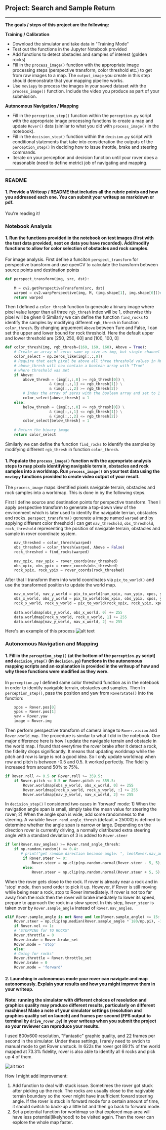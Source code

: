 ## Project: Search and Sample Return

---


**The goals / steps of this project are the following:**  

**Training / Calibration**  

* Download the simulator and take data in "Training Mode"
* Test out the functions in the Jupyter Notebook provided
* Add functions to detect obstacles and samples of interest (golden rocks)
* Fill in the `process_image()` function with the appropriate image processing steps (perspective transform, color threshold etc.) to get from raw images to a map.  The `output_image` you create in this step should demonstrate that your mapping pipeline works.
* Use `moviepy` to process the images in your saved dataset with the `process_image()` function.  Include the video you produce as part of your submission.

**Autonomous Navigation / Mapping**

* Fill in the `perception_step()` function within the `perception.py` script with the appropriate image processing functions to create a map and update `Rover()` data (similar to what you did with `process_image()` in the notebook). 
* Fill in the `decision_step()` function within the `decision.py` script with conditional statements that take into consideration the outputs of the `perception_step()` in deciding how to issue throttle, brake and steering commands. 
* Iterate on your perception and decision function until your rover does a reasonable (need to define metric) job of navigating and mapping.  

[//]: # (Image References)

[image1]: ./p1.png

[image2]: ./p2.png


---
### README

#### 1. Provide a Writeup / README that includes all the rubric points and how you addressed each one.  You can submit your writeup as markdown or pdf.  

You're reading it!

### Notebook Analysis
#### 1. Run the functions provided in the notebook on test images (first with the test data provided, next on data you have recorded). Add/modify functions to allow for color selection of obstacles and rock samples.

For image analysis.
First define a funciton `perspect_transform` for perspective transform and use openCV to calculate the transform between source points and destination points
```python
def perspect_transform(img, src, dst):
           
    M = cv2.getPerspectiveTransform(src, dst)
    warped = cv2.warpPerspective(img, M, (img.shape[1], img.shape[0]))# keep same size as input image
    return warped
```

Then I defined a `color_thresh` function to generate a binary image where pixel value larger than all three `rgb_thresh` index will be 1, otherwise this pixel will be given 0 
Similarly we can define the function `find_rocks` to identify the samples by modifying different `rgb_thresh` in function `color_thresh`. By changing arguement `Above` between Ture and False, I can set the upper and lower bound for rock threshold. Here the default upper and lower threshold are [250, 250, 60] and [100, 100, 0]
```python
def color_thresh(img, rgb_thresh=(160, 160, 160), Above = True):
    # Create an array of zeros same xy size as img, but single channel
    color_select = np.zeros_like(img[:,:,0])
    # Require that each pixel be above all three threshold values in RGB
    # above_thresh will now contain a boolean array with "True"
    # where threshold was met
    if Above:
        above_thresh = (img[:,:,0] >= rgb_thresh[0]) \
                    & (img[:,:,1] >= rgb_thresh[1]) \
                    & (img[:,:,2] >= rgb_thresh[2])
        # Index the array of zeros with the boolean array and set to 1
        color_select[above_thresh] = 1
    else:
        below_thresh = (img[:,:,0] <= rgb_thresh[0]) \
                    & (img[:,:,1] <= rgb_thresh[1]) \
                    & (img[:,:,2] <= rgb_thresh[2])
        color_select[below_thresh] = 1
    
    # Return the binary image
    return color_select
```
Similarly we can define the function `find_rocks` to identify the samples by modifying different `rgb_thresh` in function `color_thresh`.  




#### 1. Populate the `process_image()` function with the appropriate analysis steps to map pixels identifying navigable terrain, obstacles and rock samples into a worldmap.  Run `process_image()` on your test data using the `moviepy` functions provided to create video output of your result. 

The `process_image` maps identified pixels navigable terrain, obstacles and rock samples into a worldmap. This is done in by the following steps.

First I define source and destination points for perspective transform.
Then I apply perspective transform to generate a top-down view of the environment which is later used to identify the navigable terrian, obstacles and rocks. `perspect_transform()` generate a image named `warped` and by applying different color threshold I can get `nav_threshold`, `obs_threshold`, `rock_threshold` representing the position of navigable terrain, obstacles and sample in rover coordinate system.
```python
    nav_threshed = color_thresh(warped)
    obs_threshed = color_thresh(warped, Above = False)
    rock_threshed = find_rocks(warped)
    
    nav_xpix, nav_ypix = rover_coords(nav_threshed)
    obs_xpix, obs_ypix = rover_coords(obs_threshed)
    rock_xpix, rock_ypix = rover_coords(rock_threshed)
```
After that I transform them into world coordinates via `pix_to_world()` and use the transformed position to update the world map.  
```python
    nav_x_world, nav_y_world = pix_to_world(nav_xpix, nav_ypix, xpos, ypos, yaw, world_size, scale)
    obs_x_world, obs_y_world = pix_to_world(obs_xpix, obs_ypix, xpos, ypos, yaw, world_size, scale)
    rock_x_world, rock_y_world = pix_to_world(rock_xpix, rock_ypix, xpos, ypos, yaw, world_size, scale)
    
    data.worldmap[obs_y_world, obs_x_world, 0] += 255
    data.worldmap[rock_y_world, rock_x_world, 1] += 255
    data.worldmap[nav_y_world, nav_x_world, 2] += 255
```
Here's an example of this process
![alt text][image1]


### Autonomous Navigation and Mapping

#### 1. Fill in the `perception_step()` (at the bottom of the `perception.py` script) and `decision_step()` (in `decision.py`) functions in the autonomous mapping scripts and an explanation is provided in the writeup of how and why these functions were modified as they were.

In `perception.py` I defined same color threshold function as in the notebook in order to identify navigable terrain, obstacles and samples.
Then In `perception_step()`, pass the position and yaw from `RoverState()` into the function:
```python
    xpos = Rover.pos[0]
    ypos = Rover.pos[1]
    yaw = Rover.yaw
    image = Rover.img
```
Then perform perspective transform of camera image to `Rover.vision` and `Rover.world_map`. The procedure is similar to what I did in the notebook. 
One major difference here is how I update the navigable terrain and obstacle in the world map. I found that everytime the rover brake after it detect a rock, the fidelity drops significantly. It means that updating worldmap while the pitch and row is large is not a good idea. So I only update worldmap when row and pitch is between -0.5 and 0.5. It worked perfectly. The fidelity increased from around 50% to 75%. 
```python
if Rover.roll <= 0.5 or Rover.roll >= 359.5:
    if Rover.pitch <= 0.5 or Rover.pitch >= 359.5:
        Rover.worldmap[obs_y_world, obs_x_world, 0] += 255
        Rover.worldmap[rock_x_world, rock_y_world, :] += 255
        Rover.worldmap[nav_y_world, nav_x_world, 2] += 255
```



In `decision_step()` 
I considered two cases in 'forward' mode: 1) When the navigation angle span is small, simply take the mean value for steering the rover; 2) When the angle span is wide, add some randomness to the steering.
A variable `Rover.rand_angle_thresh` (default = 25000) is defined to determine whether the angle span is narrow or large. Depending on the direction rover is currently driving, a normally distributed extra steering angle with a standard deviation of 3 is added to `Rover.steer`
```python
if len(Rover.nav_angles) >= Rover.rand_angle_thresh:
    if np.random.random() <= 0.4:
       # print("get random direction because angle: ", len(Rover.nav_angles))
        if Rover.steer >= 0:
            Rover.steer = np.clip(np.random.normal(Rover.steer - 5, 5), -15, 15)
        else:
            Rover.steer = np.clip(np.random.normal(Rover.steer + 5, 5), -15, 15)
```

When the rover gets close to the rock.
If rover is already near a rock and in 'stop' mode, then send order to pick it up. However, if Rover is still moving while being near a rock, stop to Rover immediately.
If rover is not too far away from the rock then the rover will brake imediately to lower its speed, prepare to approach the rock in a slow speed. In this step, `Rover_steer` is taken over by `Rover.sample_angle` instead of `Rover.nav_angles`. 

```python
elif Rover.sample_angle is not None and len(Rover.sample_angle) >= 15:
    Rover.steer = np.clip(np.median(Rover.sample_angle * 180/np.pi), -15, 15)
    if Rover.vel >= 1:
    # "STOPPING for TO ROCKS"
    Rover.throttle = 0
    Rover.brake = Rover.brake_set
    Rover.mode = 'stop'
    else:
    # Going for rocks"
    Rover.throttle = Rover.throttle_set
    Rover.brake = 0
    Rover.mode = 'forward'
```



#### 2. Launching in autonomous mode your rover can navigate and map autonomously.  Explain your results and how you might improve them in your writeup.  

**Note: running the simulator with different choices of resolution and graphics quality may produce different results, particularly on different machines!  Make a note of your simulator settings (resolution and graphics quality set on launch) and frames per second (FPS output to terminal by `drive_rover.py`) in your writeup when you submit the project so your reviewer can reproduce your results.**

I used 800x600 resolution, "Fantastic" graphic quality, and 22 frames per second in the simulator. Under these settings, I rarely need to swtich to manual mode to get Rover unstuck. In 622s the rover got 89.1% of the world mapped at 73.3% fidelity, rover is also able to identify all 6 rocks and pick up 4 of them.

![alt text][image2]

How I might add improvement:
   1. Add function to deal with stuck issue. Sometimes the rover got stuck after picking up the rock. The rocks are usually close to the nagivable terrain boundary so the rover might have insufficient foward steering angle. If the rover is stuck in forward mode for a certain amount of time, it should switch to back-up a little bit and then go back to forward mode.
   2. Set a potential function for worldmap so that explored map area will have less potential(likelyhood) to be visited again. Then the rover can explore the whole map faster.







